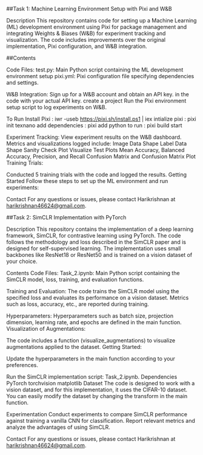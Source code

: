 ##Task 1: Machine Learning Environment Setup with Pixi and W&B

Description
This repository contains code for setting up a Machine Learning (ML) development environment using Pixi for package management and integrating Weights & Biases (W&B) for experiment tracking and visualization. The code includes improvements over the original implementation, Pixi configuration, and W&B integration.

##Contents

Code Files:
test.py: Main Python script containing the ML development environment setup
pixi.yml: Pixi configuration file specifying dependencies and settings.


W&B Integration:
Sign up for a W&B account and obtain an API key.
<e57a4d626b612a171a76930cd20adf3ec3e7f09e> in the code with your actual API key.
create a project
Run the Pixi environment setup script to log experiments on W&B.

To Run
Install Pixi : iwr -useb https://pixi.sh/install.ps1 | iex
intialize pixi : pixi init texnano
add dependencies : pixi add python
to run : pixi build start


Experiment Tracking:
View experiment results on the W&B dashboard.
Metrics and visualizations logged include:
Image Data Shape
Label Data Shape
Sanity Check Plot
Visualize Test Plots
Mean Accuracy, Balanced Accuracy, Precision, and Recall
Confusion Matrix and Confusion Matrix Plot
Training Trials:

Conducted 5 training trials with the code and logged the results.
Getting Started
Follow these steps to set up the ML environment and run experiments:

Contact
For any questions or issues, please contact Harikrishnan at harikrishnan46624@gmail.com.



##Task 2: SimCLR Implementation with PyTorch

Description
This repository contains the implementation of a deep learning framework, SimCLR, for contrastive learning using PyTorch. The code follows the methodology and loss described in the SimCLR paper and is designed for self-supervised learning. The implementation uses small backbones like ResNet18 or ResNet50 and is trained on a vision dataset of your choice.

Contents
Code Files:
Task_2.ipynb: Main Python script containing the SimCLR model, loss, training, and evaluation functions.

Training and Evaluation:
The code trains the SimCLR model using the specified loss and evaluates its performance on a vision dataset.
Metrics such as loss, accuracy, etc., are reported during training.

Hyperparameters:
Hyperparameters such as batch size, projection dimension, learning rate, and epochs are defined in the main function.
Visualization of Augmentations:

The code includes a function (visualize_augmentations) to visualize augmentations applied to the dataset.
Getting Started:

Update the hyperparameters in the main function according to your preferences.


Run the SimCLR implementation script: Task_2.ipynb.
Dependencies
PyTorch
torchvision
matplotlib
Dataset
The code is designed to work with a vision dataset, and for this implementation, it uses the CIFAR-10 dataset. You can easily modify the dataset by changing the transform in the main function.

Experimentation
Conduct experiments to compare SimCLR performance against training a vanilla CNN for classification. Report relevant metrics and analyze the advantages of using SimCLR.

Contact
For any questions or issues, please contact Harikrishnan at harikrishnan46624@gmail.com.
